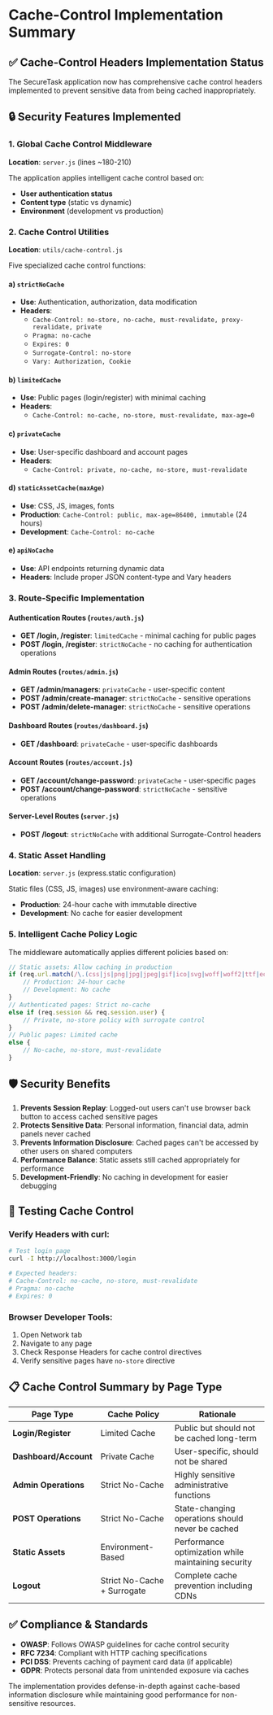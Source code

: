 # Cache-Control Implementation Summary

## ✅ Cache-Control Headers Implementation Status

The SecureTask application now has comprehensive cache control headers implemented to prevent sensitive data from being cached inappropriately.

## 🔒 Security Features Implemented

### 1. **Global Cache Control Middleware**
**Location**: `server.js` (lines ~180-210)

The application applies intelligent cache control based on:
- **User authentication status**
- **Content type** (static vs dynamic)
- **Environment** (development vs production)

### 2. **Cache Control Utilities**
**Location**: `utils/cache-control.js`

Five specialized cache control functions:

#### a) `strictNoCache` 
- **Use**: Authentication, authorization, data modification
- **Headers**: 
  - `Cache-Control: no-store, no-cache, must-revalidate, proxy-revalidate, private`
  - `Pragma: no-cache`
  - `Expires: 0`
  - `Surrogate-Control: no-store`
  - `Vary: Authorization, Cookie`

#### b) `limitedCache`
- **Use**: Public pages (login/register) with minimal caching
- **Headers**: 
  - `Cache-Control: no-cache, no-store, must-revalidate, max-age=0`

#### c) `privateCache`
- **Use**: User-specific dashboard and account pages
- **Headers**: 
  - `Cache-Control: private, no-cache, no-store, must-revalidate`

#### d) `staticAssetCache(maxAge)`
- **Use**: CSS, JS, images, fonts
- **Production**: `Cache-Control: public, max-age=86400, immutable` (24 hours)
- **Development**: `Cache-Control: no-cache`

#### e) `apiNoCache`
- **Use**: API endpoints returning dynamic data
- **Headers**: Include proper JSON content-type and Vary headers

### 3. **Route-Specific Implementation**

#### Authentication Routes (`routes/auth.js`)
- **GET /login, /register**: `limitedCache` - minimal caching for public pages
- **POST /login, /register**: `strictNoCache` - no caching for authentication operations

#### Admin Routes (`routes/admin.js`)
- **GET /admin/managers**: `privateCache` - user-specific content
- **POST /admin/create-manager**: `strictNoCache` - sensitive operations
- **POST /admin/delete-manager**: `strictNoCache` - sensitive operations

#### Dashboard Routes (`routes/dashboard.js`)
- **GET /dashboard**: `privateCache` - user-specific dashboards

#### Account Routes (`routes/account.js`)
- **GET /account/change-password**: `privateCache` - user-specific pages
- **POST /account/change-password**: `strictNoCache` - sensitive operations

#### Server-Level Routes (`server.js`)
- **POST /logout**: `strictNoCache` with additional Surrogate-Control headers

### 4. **Static Asset Handling**
**Location**: `server.js` (express.static configuration)

Static files (CSS, JS, images) use environment-aware caching:
- **Production**: 24-hour cache with immutable directive
- **Development**: No cache for easier development

### 5. **Intelligent Cache Policy Logic**

The middleware automatically applies different policies based on:

```javascript
// Static assets: Allow caching in production
if (req.url.match(/\.(css|js|png|jpg|jpeg|gif|ico|svg|woff|woff2|ttf|eot)$/)) {
    // Production: 24-hour cache
    // Development: No cache
}
// Authenticated pages: Strict no-cache
else if (req.session && req.session.user) {
    // Private, no-store policy with surrogate control
}
// Public pages: Limited cache
else {
    // No-cache, no-store, must-revalidate
}
```

## 🛡️ Security Benefits

1. **Prevents Session Replay**: Logged-out users can't use browser back button to access cached sensitive pages
2. **Protects Sensitive Data**: Personal information, financial data, admin panels never cached
3. **Prevents Information Disclosure**: Cached pages can't be accessed by other users on shared computers
4. **Performance Balance**: Static assets still cached appropriately for performance
5. **Development-Friendly**: No caching in development for easier debugging

## 🧪 Testing Cache Control

### Verify Headers with curl:
```bash
# Test login page
curl -I http://localhost:3000/login

# Expected headers:
# Cache-Control: no-cache, no-store, must-revalidate
# Pragma: no-cache
# Expires: 0
```

### Browser Developer Tools:
1. Open Network tab
2. Navigate to any page
3. Check Response Headers for cache control directives
4. Verify sensitive pages have `no-store` directive

## 📋 Cache Control Summary by Page Type

| Page Type | Cache Policy | Rationale |
|-----------|--------------|-----------|
| **Login/Register** | Limited Cache | Public but should not be cached long-term |
| **Dashboard/Account** | Private Cache | User-specific, should not be shared |
| **Admin Operations** | Strict No-Cache | Highly sensitive administrative functions |
| **POST Operations** | Strict No-Cache | State-changing operations should never be cached |
| **Static Assets** | Environment-Based | Performance optimization while maintaining security |
| **Logout** | Strict No-Cache + Surrogate | Complete cache prevention including CDNs |

## ✅ Compliance & Standards

- **OWASP**: Follows OWASP guidelines for cache control security
- **RFC 7234**: Compliant with HTTP caching specifications
- **PCI DSS**: Prevents caching of payment card data (if applicable)
- **GDPR**: Protects personal data from unintended exposure via caches

The implementation provides defense-in-depth against cache-based information disclosure while maintaining good performance for non-sensitive resources.
